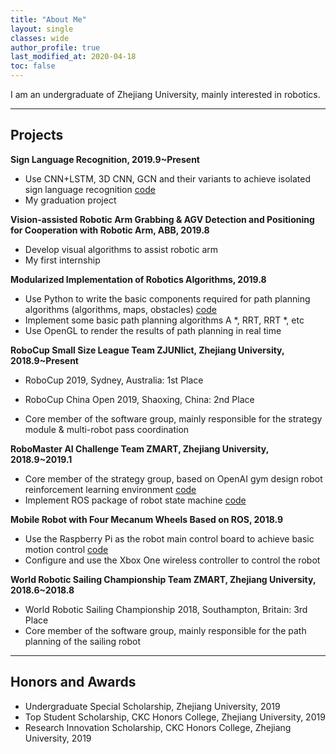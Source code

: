 ```yaml
---
title: "About Me"
layout: single
classes: wide
author_profile: true
last_modified_at: 2020-04-18
toc: false
---
```


I am an undergraduate of Zhejiang University, mainly interested in robotics.

---

## Projects

**Sign Language Recognition, 2019.9~Present**

- Use CNN+LSTM, 3D CNN, GCN and their variants to achieve isolated sign language recognition [code](https://github.com/0aqz0/SLR)
- My graduation project

**Vision-assisted Robotic Arm Grabbing & AGV Detection and Positioning for Cooperation with Robotic Arm, ABB, 2019.8**

- Develop visual algorithms to assist robotic arm
- My first internship

**Modularized Implementation of Robotics Algorithms, 2019.8**

- Use Python to write the basic components required for path planning algorithms (algorithms, maps, obstacles) [code](https://github.com/0aqz0/Robotics-Notebook)
- Implement some basic path planning algorithms A *, RRT, RRT *, etc
- Use OpenGL to render the results of path planning in real time

**RoboCup Small Size League Team ZJUNlict, Zhejiang University, 2018.9~Present**

- RoboCup 2019, Sydney, Australia: 1st Place

- RoboCup China Open 2019, Shaoxing, China: 2nd Place
- Core member of the software group, mainly responsible for the strategy module & multi-robot pass coordination

**RoboMaster AI Challenge Team ZMART, Zhejiang University, 2018.9~2019.1**

- Core member of the strategy group, based on OpenAI gym design robot reinforcement learning environment [code](https://github.com/0aqz0/rm-gym)
- Implement ROS package of robot state machine [code](https://github.com/0aqz0/state_machine)

**Mobile Robot with Four Mecanum Wheels Based on ROS, 2018.9**

- Use the Raspberry Pi as the robot main control board to achieve basic motion control [code](https://github.com/0aqz0/smart-car)
- Configure and use the Xbox One wireless controller to control the robot

**World Robotic Sailing Championship Team ZMART, Zhejiang University, 2018.6~2018.8**

- World Robotic Sailing Championship 2018, Southampton, Britain: 3rd Place
- Core member of the software group, mainly responsible for the path planning of the sailing robot

---

## Honors and Awards

- Undergraduate Special Scholarship, Zhejiang University, 2019
- Top Student Scholarship, CKC Honors College, Zhejiang University, 2019
- Research Innovation Scholarship, CKC Honors College, Zhejiang University, 2019

